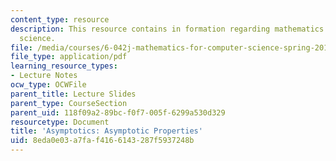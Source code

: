 ```yaml
---
content_type: resource
description: This resource contains in formation regarding mathematics for computer
  science.
file: /media/courses/6-042j-mathematics-for-computer-science-spring-2015/8eda0e03a7faf4166143287f5937248b_MIT6_042JS16_AsymProperti.pdf
file_type: application/pdf
learning_resource_types:
- Lecture Notes
ocw_type: OCWFile
parent_title: Lecture Slides
parent_type: CourseSection
parent_uid: 118f09a2-89bc-f0f7-005f-6299a530d329
resourcetype: Document
title: 'Asymptotics: Asymptotic Properties'
uid: 8eda0e03-a7fa-f416-6143-287f5937248b
---
```

